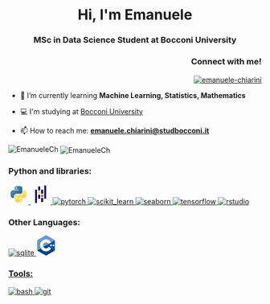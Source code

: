 <h1 align="center">Hi, I'm Emanuele</h1>
<h3 align="center">MSc in Data Science Student at Bocconi University</h3>


<h3 align="right">Connect with me!</h3>
<p align="right">
<a href= "https://www.linkedin.com/in/emanuele-chiarini/" target="blank"><img align="center" src="https://raw.githubusercontent.com/rahuldkjain/github-profile-readme-generator/master/src/images/icons/Social/linked-in-alt.svg" alt="emanuele-chiarini" height="30" width="40" /></a>
</p>


- 🌱 I’m currently learning **Machine Learning, Statistics, Mathematics**

- 💻 I'm studying at [Bocconi University](https://www.unibocconi.eu/wps/wcm/connect/bocconi/sitopubblico_en/navigation+tree/home/)

- 📫 How to reach me: **emanuele.chiarini@studbocconi.it**



<p><img align="left" src="https://github-readme-stats.vercel.app/api/top-langs?username=EmanueleCh&show_icons=true&locale=en&layout=compact" alt="EmanueleCh" /></p>


<p>&nbsp;<img align="center" src="https://github-readme-stats.vercel.app/api?username=EmanueleCh&show_icons=true&locale=en" alt="EmanueleCh" /></p>





<h3 align="left"> Python and libraries:</h3>
<p align="left"> <a href="https://www.python.org" target="_blank" rel="noreferrer"> <img src="https://raw.githubusercontent.com/devicons/devicon/master/icons/python/python-original.svg" alt="python" width="40" height="40"/> </a> </a><a href="https://pandas.pydata.org/" target="_blank" rel="noreferrer"> <img src="https://raw.githubusercontent.com/devicons/devicon/2ae2a900d2f041da66e950e4d48052658d850630/icons/pandas/pandas-original.svg" alt="pandas" width="40" height="40"/> </a> <a href="https://pytorch.org/" target="_blank" rel="noreferrer"> <img src="https://www.vectorlogo.zone/logos/pytorch/pytorch-icon.svg" alt="pytorch" width="40" height="40"/> </a> <a href="https://scikit-learn.org/" target="_blank" rel="noreferrer"> <img src="https://upload.wikimedia.org/wikipedia/commons/0/05/Scikit_learn_logo_small.svg" alt="scikit_learn" width="40" height="40"/> </a> <a href="https://seaborn.pydata.org/" target="_blank" rel="noreferrer"> <img src="https://seaborn.pydata.org/_images/logo-mark-lightbg.svg" alt="seaborn" width="40" height="40"/> </a> <a href="https://www.tensorflow.org" target="_blank" rel="noreferrer"> <img src="https://www.vectorlogo.zone/logos/tensorflow/tensorflow-icon.svg" alt="tensorflow" width="40" height="40"/> </a>
<a href="https://www.rstudio.com/" target="_blank" rel="noreferrer"><img src="https://www.rstudio.com/wp-content/uploads/2018/10/RStudio-Logo-white.svg" alt="rstudio" width="90" heigth="90">  </a>  </p>
<h3 align="left">Other Languages:</h3> 
<p align="left">
<a href="https://www.sqlite.org/" target="_blank" rel="noreferrer"> <img src="https://www.vectorlogo.zone/logos/sqlite/sqlite-icon.svg" alt="sqlite" width="40" height="40"/> </a> 
</a> <a href="https://www.w3schools.com/cpp/" target="_blank" rel="noreferrer"> <img src="https://raw.githubusercontent.com/devicons/devicon/master/icons/cplusplus/cplusplus-original.svg" alt="cplusplus" width="40" height="40"/> </p>
<h3 align="left">Tools:</h3>
<p align="left"> <a href="https://www.gnu.org/software/bash/" target="_blank" rel="noreferrer"> <img src="https://www.vectorlogo.zone/logos/gnu_bash/gnu_bash-icon.svg" alt="bash" width="40" height="40"/> </a> <a href="https://git-scm.com/" target="_blank" rel="noreferrer"> <img src="https://www.vectorlogo.zone/logos/git-scm/git-scm-icon.svg" alt="git" width="40" height="40"/> </a>  </p>


